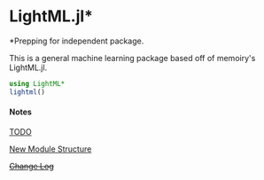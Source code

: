 # LightML.jl*

\*Prepping for independent package.

This is a general machine learning package based off of memoiry's LightML.jl.

```julia
using LightML*
lightml()
```

#### Notes

[TODO](./todo.md)

[New Module Structure](./STRUCTURE.md)

~~[Change Log](./changelog.md)~~
